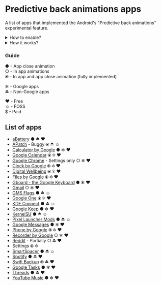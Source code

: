 # Predictive back animations apps
A list of apps that implemented the Android's "Predictive back animations" experimental feature.

<details>
  <summary>How to enable? </summary>
    
  1. Enable developer options.
  2. Navigate to developer options
  3. Enable the toggle "Predictive back navigations". May need a reboot for some apps.
    ![CleanShot 2024-03-27 at 9  16 01](https://github.com/sameerasw/predictive-back-animations-apps/assets/68902530/c474772d-b149-4846-acea-b6c62faf897c)
</details>


<details>
  <summary>How it works? </summary>
  https://github.com/sameerasw/predictive-back-animations-apps/assets/68902530/85586da0-ed07-40bb-b827-38bd7200b856
</details>



### Guide
● - App close animation<br>
○ - In app animations<br>
⦿ - In app and app close animation (fully implemented)<br>

✻ - Google apps <br>
⏏︎ - Non-Google apps <br>

♥︎ - Free <br>
☺︎ - FOSS <br>
$ - Paid



## List of apps
- [aBattery](https://play.google.com/store/apps/details?id=me.linshen.abattery&hl=en) ● ⏏︎ ♥︎
- [APatch](https://github.com/bmax121/APatch) - Buggy ⦿ ⏏︎ ☺︎
- [Calculator by Google](https://play.google.com/store/apps/details?id=com.google.android.calculator&hl=en) ● ✻ ♥︎
- [Google Calendar](https://play.google.com/store/apps/details?id=com.google.android.calendar&hl=en) ⦿ ✻ ♥︎
- [Google Chrome](https://play.google.com/store/apps/details?id=com.android.chrome&hl=en) - Settings only ○ ✻ ♥︎
- [Clock by Google](https://play.google.com/store/apps/details?id=com.google.android.deskclock&hl=en) ⦿ ✻ ♥︎
- [Digital Wellbeing](https://play.google.com/store/apps/details?id=com.google.android.apps.wellbeing&hl=en) ⦿ ✻ ♥︎
- [Files by Google](https://play.google.com/store/apps/details?id=com.google.android.apps.nbu.files&hl=en) ⦿ ✻ ♥︎
- [Gboard - the Google Keyboard](https://play.google.com/store/apps/details?id=com.google.android.inputmethod.latin&hl=en) ● ✻ ♥︎
- [Gmail](https://play.google.com/store/apps/details?id=com.google.android.gm&hl=en) ○ ✻ ♥︎
- [GMS Flags](https://github.com/polodarb/GMS-Flags) ● ⏏︎ ☺︎
- [Google One](https://play.google.com/store/apps/details?id=com.google.android.apps.subscriptions.red&hl=en) ⦿ ✻ ♥︎
- [KDE Connect](https://play.google.com/store/apps/details?id=org.kde.kdeconnect_tp&hl=en) ● ⏏︎ ☺︎
- [Google Keep](https://play.google.com/store/search?q=keep&c=apps&hl=en) ● ✻ ♥︎
- [KernelSU](https://github.com/tiann/KernelSU) ● ⏏︎ ☺︎
- [Pixel Launcher Mods](https://github.com/KieronQuinn/PixelLauncherMods) ● ⏏︎ ☺︎
- [Google Messages](https://play.google.com/store/apps/details?id=com.google.android.apps.messaging&hl=en) ● ✻ ♥︎
- [Phone by Google](https://play.google.com/store/apps/details?id=com.google.android.dialer&hl=en) ⦿ ✻ ♥︎
- [Recorder by Google](https://play.google.com/store/apps/details?id=com.google.android.apps.recorder&hl=en) ○ ✻ ♥︎
- [Reddit](https://play.google.com/store/apps/details?id=com.reddit.frontpage&hl=en) - Partially ○ ⏏︎ ♥︎
- Settings ⦿ ✻
- [SmartSpacer](https://github.com/KieronQuinn/Smartspacer) ● ⏏︎ ☺︎
- [Spotify](https://play.google.com/store/apps/details?id=com.spotify.music&hl=en) ● ⏏︎ ♥︎
- [Swift Backup](https://play.google.com/store/apps/details?id=org.swiftapps.swiftbackup&hl=en) ⦿ ⏏︎ ♥︎
- [Google Tasks](https://play.google.com/store/search?q=tasks&c=apps&hl=en) ● ✻ ♥︎
- [Threads](https://play.google.com/store/apps/details?id=com.instagram.barcelona&hl=en) ● ⏏︎ ♥︎
- [YouTube Music](https://play.google.com/store/search?q=yt%20music&c=apps&hl=en) ● ✻ ♥︎










